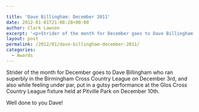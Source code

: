 ```yaml
---

title: 'Dave Billingham: December 2011'
date: 2012-01-01T21:08:28+00:00
author: Clark Lawson
excerpt: '<p>Strider of the month for December goes to Dave Billingham who ran superbly in the Birmingham Cross Country League on December 3rd, and also while feeling under par, put in a gutsy performance at the Glos Cross Country League fixture held at Pitville Park on December 10th.</p><p>Well done to you Dave!</p>'
layout: post
permalink: /2012/01/dave-billingham-december-2011/
categories:
  - Awards
---
```

Strider of the month for December goes to Dave Billingham who ran superbly in the Birmingham Cross Country League on December 3rd, and also while feeling under par, put in a gutsy performance at the Glos Cross Country League fixture held at Pitville Park on December 10th.

Well done to you Dave!